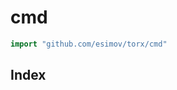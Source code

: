 <!-- Code generated by gomarkdoc. DO NOT EDIT -->

# cmd

```go
import "github.com/esimov/torx/cmd"
```

## Index





